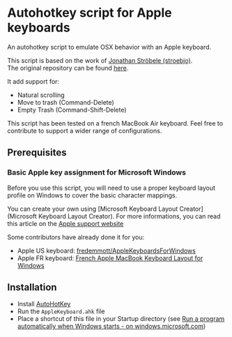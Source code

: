 # Autohotkey script for Apple keyboards

An autohotkey script to emulate OSX behavior with an Apple keyboard.

This script is based on the work of [Jonathan Ströbele (stroebjo)](https://github.com/stroebjo).  
The original repository can be found [here](https://github.com/stroebjo/autohotkey-windows-mac-keyboard).

It add support for:

- Natural scrolling
- Move to trash (Command-Delete)
- Empty Trash (Command-Shift-Delete)

This script has been tested on a french MacBook Air keyboard. Feel free to contribute to support a wider range of configurations.

## Prerequisites

### Basic Apple key assignment for Microsoft Windows

Before you use this script, you will need to use a proper keyboard layout profile on Windows to cover the basic character mappings.

You can create your own using [Microsoft Keyboard Layout Creator](Microsoft Keyboard Layout Creator). For more informations, you can read this article on the [Apple support website](https://support.apple.com/us-us/HT5636)

Some contributors have already done it for you:

- Apple US keyboard: [fredemmott/AppleKeyboardsForWindows](https://github.com/fredemmott/AppleKeyboardsForWindows)
- Apple FR keyboard: [French Apple MacBook Keyboard Layout for Windows](http://phocean.net/tools/french-apple-macbook-keyboard-layout-for-windows)

## Installation

- Install [AutoHotKey](http://www.autohotkey.com/)
- Run the `AppleKeyboard.ahk` file
- Place a shortcut of this file in your Startup directory (see [Run a program automatically when Windows starts - on windows.microsoft.com](http://windows.microsoft.com/en-us/windows/run-program-automatically-windows-starts#1TC=windows-7))
